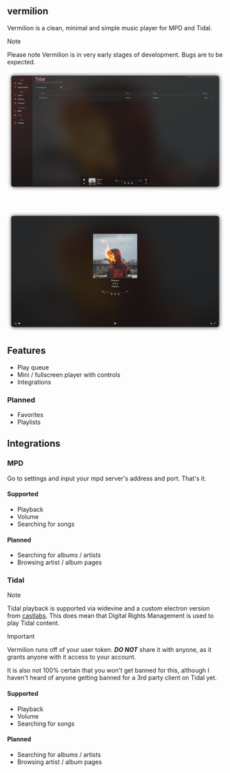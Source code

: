 ## vermilion

Vermilion is a clean, minimal and simple music player for MPD and Tidal.

> [!NOTE]
> Please note Vermilion is in very early stages of development.
> Bugs are to be expected.


![](./assets/ui1.png)

<br/>

![](./assets/ui2.png)


## Features

- Play queue
- Mini / fullscreen player with controls
- Integrations

### Planned

- Favorites
- Playlists


## Integrations

### MPD

Go to settings and input your mpd server's address and port. That's it.

#### Supported

- Playback
- Volume
- Searching for songs

#### Planned

- Searching for albums / artists
- Browsing artist / album pages

### Tidal

> [!NOTE]
> Tidal playback is supported via widevine and a custom electron version from [castlabs](https://github.com/castlabs/electron-releases).
> This does mean that Digital Rights Management is used to play Tidal content.

> [!IMPORTANT]
> Vermilion runs off of your user token. ***DO NOT*** share it with anyone, as it grants anyone with it access to your account.
>
> It is also not 100% certain that you won't get banned for this, although I haven't heard of anyone getting banned for a 3rd party client on Tidal yet.

#### Supported

- Playback
- Volume
- Searching for songs

#### Planned

- Searching for albums / artists
- Browsing artist / album pages

